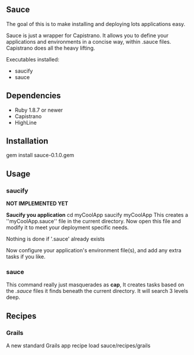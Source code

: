 ## Sauce
The goal of this is to make installing and deploying lots applications easy.

Sauce is just a wrapper for Capistrano.
It allows you to define your applications and environments in a concise way, within .sauce files.
Capistrano does all the heavy lifting.

Executables installed:
* saucify
* sauce


## Dependencies
* Ruby 1.8.7 or newer
* Capistrano
* HighLine

## Installation
  gem install sauce-0.1.0.gem

## Usage

### saucify
**NOT IMPLEMENTED YET**

**Saucify you application**
  cd myCoolApp
  saucify myCoolApp
This creates a ''myCoolApp.sauce'' file in the current directory.
Now open this file and modify it to meet your deployment specific needs.

Nothing is done if '.sauce' already exists

Now configure your application's environment file(s), and add any extra tasks if you like.


### sauce
This command really just masquerades as **cap**, 
It creates tasks based on the *.sauce* files it finds beneath the current directory. It will search 3 levels deep.

## Recipes

### Grails
A new standard Grails app recipe
  load sauce/recipes/grails